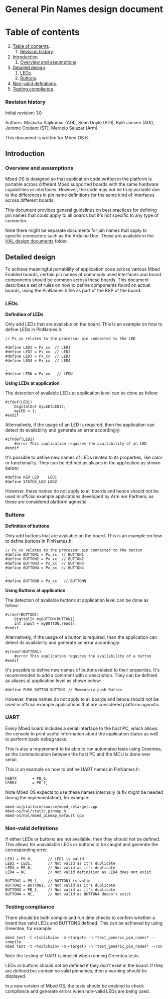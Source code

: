 # General Pin Names design document

# Table of contents

1. [Table of contents](#table-of-contents).
    1. [Revision history](#revision-history).
1. [Introduction](#introduction).
    1. [Overview and assumptions](#overview-and-assumptions)
1. [Detailed design](#detailed-design).
    1. [LEDs](#leds).
    1. [Buttons](#buttons).
1. [Non-valid definitions](#non-valid-definitions).
1. [Testing compliance](#testing-compliance).


### Revision history

Initial revision: 1.0

Authors: Malavika Sajikumar (ADI), Sean Doyle (ADI), Kyle Jansen (ADI), Jerome Coutant (ST), Marcelo Salazar (Arm).

This document is written for Mbed OS 6.

## Introduction

### Overview and assumptions

Mbed OS is designed so that application code written in the platform is portable across different Mbed supported boards with the same hardware capabilities or interfaces. However, the code may not be truly portable due to the differences in pin name definitions for the same kind of interfaces across different boards. 

This document provides general guidelines on best practices for defining pin names that could apply to all boards but it's not specific to any type of connector.

Note there might be separate documents for pin names that apply to specific connectors such as the Arduino Uno. These are available in the [HAL design documents](./) folder.



## Detailed design

To achieve meaningful portability of application code across various Mbed Enabled boards, certain pin names of commonly used interfaces and board components should be common across these boards. This document describes a set of rules on how to define components found on actual boards, using the PinNames.h file as part of the BSP of the board.

### LEDs

**Definition of LEDs**

Only add LEDs that are available on the board. This is an example on how to define LEDs in PinNames.h:

    // Px_xx relates to the processor pin connected to the LED
    
    #define LED1 = Px_xx  // LED1
    #define LED2 = Px_xx  // LED2  
    #define LED3 = Px_xx  // LED3  
    #define LED4 = Px_xx  // LED4  
    .  
    .  
    #define LEDN = Px_xx   // LEDN

**Using LEDs at application**

The detection of available LEDs at application level can be done as follow:

    #ifdef(LED1)
        DigitalOut myLED(LED1);
        myLED = 1;
    #endif 

Alternatively, if the usage of an LED is required, then the application can detect its availability and generate an error accordingly:

    #ifndef(LED1)
        #error This application requires the availability of an LED
    #endif 

It's possible to define new names of LEDs related to its properties, like color or functionality. They can be defined as aliases in the application as shown below:

    #define RED_LED    LED1
    #define STATUS_LED LED2 

However, these names do not apply to all boards and hence should not be used in official example applications developed by Arm nor Partners, as these are considered platform agnostic.

### Buttons

**Definition of buttons**

Only add buttons that are available on the board. This is an example on how to define buttons in PinNames.h:

    // Px_xx relates to the processor pin connected to the button  
    #define BUTTON1 = Px_xx  // BUTTON1  
    #define BUTTON2 = Px_xx  // BUTTON2  
    #define BUTTON3 = Px_xx  // BUTTON3  
    #define BUTTON4 = Px_xx  // BUTTON4   
    .  
    .  
    #define BUTTONN = Px_xx   // BUTTONN  

**Using Buttons at application**

The detection of available buttons at application level can be done as follow:

    #ifdef(BUTTON1)
        DigitalIn myBUTTON(BUTTON1);
        int input = myBUTTON.read();
    #endif 

Alternatively, if the usage of a button is required, then the application can detect its availability and generate an error accordingly:

    #ifndef(BUTTON1)
        #error This application requires the availability of a button
    #endif 

It's possible to define new names of buttons related to their properties. It's recommended to add a comment with a description. They can be defined as aliases at application level as shown below:

    #define PUSH_BUTTON BUTTON1 // Momentary push Button

However, these names do not apply to all boards and hence should not be used in official example applications that are considered platform agnostic.

### UART

Every Mbed board includes a serial interface to the host PC, which allows the console to print useful information about the application status as well to perform basic debug tasks.

This is also a requirement to be able to run automated tests using Greentea, as the communication between the host PC and the MCU is done over serial.

This is an example on how to define UART names in PinNames.h:

    USBTX       = PB_6,
    USBRX       = PB_7,

Note Mbed OS expects to use these names internally (a fix might be needed during the implementation), for example:

    mbed-os/platform/source/mbed_retarget.cpp
    mbed-os/hal/static_pinmap.h
    mbed-os/hal/mbed_pinmap_default.cpp

### Non-valid definitions

If either LEDs or buttons are not available, then they should not be defined.
This allows for unavailable LEDs or buttons to be caught and generate the corresponding error.
   
    LED1 = PB_0,       // LED1 is valid
    LED2 = LED1,       // Not valid as it's duplicate  
    LED3 = PB_0,       // Not valid as it's duplicate 
    LED4 = NC          // Not valid definition as LED4 does not exist

    BUTTON1 = PB_1,    // BUTTON1 is valid
    BUTTON2 = BUTTON1, // Not valid as it's duplicate  
    BUTTON3 = PB_1,    // Not valid as it's duplicate  
    BUTTON4 = NC,      // Not valid as BUTTON4 doesn't exist 


### Testing compliance

There should be both compile and run time checks to confirm whether a board has valid LEDs and BUTTONS defined. This can be achieved by using Greentea, for example:

    mbed test -t <toolchain> -m <target> -n *test_generic_pin_names* --compile
    mbed test -t <toolchain> -m <target> -n *test_generic_pin_names* --run

Note the testing of UART is implicit when running Greentea tests.

LEDs or buttons should not be defined if they don't exist in the board. If they are defined but contain no valid pinnames, then a warning should be displayed.

In a new version of Mbed OS, the tests should be enabled to check compliance and generate errors when non-valid LEDs are being used.
